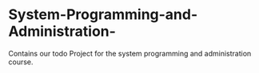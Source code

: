 # System-Programming-and-Administration-
Contains our todo Project for the system programming and administration course.
